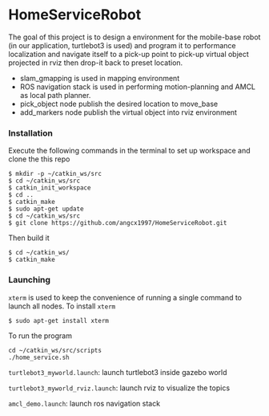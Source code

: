 # HomeServiceRobot

The goal of this project is to design a environment for the mobile-base robot (in our application, turtlebot3 is used) and program it to performance localization and navigate itself to a pick-up point to pick-up virtual object projected in rviz then drop-it back to preset location.
- slam_gmapping is used in mapping environment
- ROS navigation stack is used in performing motion-planning and AMCL as local path planner.
- pick_object node publish the desired location to move_base
- add_markers node publish the virtual object into rviz environment

### Installation
Execute the following commands in the terminal to set up workspace and clone the this repo
```
$ mkdir -p ~/catkin_ws/src
$ cd ~/catkin_ws/src
$ catkin_init_workspace
$ cd ..
$ catkin_make
$ sudo apt-get update
$ cd ~/catkin_ws/src
$ git clone https://github.com/angcx1997/HomeServiceRobot.git
```
Then build it
```
$ cd ~/catkin_ws/
$ catkin_make
```

### Launching
`xterm` is used to keep the convenience of running a single command to launch all nodes.
To install `xterm`
```
$ sudo apt-get install xterm
```

To run the program
```
cd ~/catkin_ws/src/scripts
./home_service.sh
```

`turtlebot3_myworld.launch`: launch turtlebot3 inside gazebo world

`turtlebot3_myworld_rviz.launch`: launch rviz to visualize the topics

`amcl_demo.launch`: launch ros navigation stack



